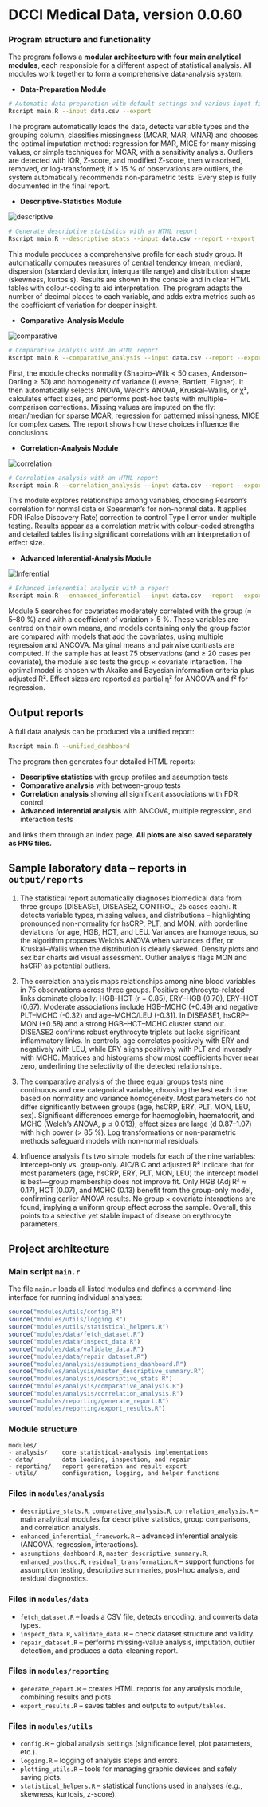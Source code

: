# DCCI Medical Data, version 0.0.60

### Program structure and functionality

The program follows a **modular architecture with four main analytical modules**, each responsible for a different aspect of statistical analysis. All modules work together to form a comprehensive data-analysis system.

* **Data-Preparation Module**

```bash
# Automatic data preparation with default settings and various input files
Rscript main.R --input data.csv --export
```

The program automatically loads the data, detects variable types and the grouping column, classifies missingness (MCAR, MAR, MNAR) and chooses the optimal imputation method: regression for MAR, MICE for many missing values, or simple techniques for MCAR, with a sensitivity analysis. Outliers are detected with IQR, Z-score, and modified Z-score, then winsorised, removed, or log-transformed; if > 15 % of observations are outliers, the system automatically recommends non-parametric tests. Every step is fully documented in the final report.

* **Descriptive-Statistics Module**

![descriptive](https://github.com/user-attachments/assets/95628659-bddb-4d74-9384-bbda7170c670)

```bash
# Generate descriptive statistics with an HTML report
Rscript main.R --descriptive_stats --input data.csv --report --export
```

This module produces a comprehensive profile for each study group. It automatically computes measures of central tendency (mean, median), dispersion (standard deviation, interquartile range) and distribution shape (skewness, kurtosis). Results are shown in the console and in clear HTML tables with colour-coding to aid interpretation. The program adapts the number of decimal places to each variable, and adds extra metrics such as the coefficient of variation for deeper insight.

* **Comparative-Analysis Module**

![comparative](https://github.com/user-attachments/assets/c911b1ee-70f8-462f-a560-cef3050fba2b)


```bash
# Comparative analysis with an HTML report
Rscript main.R --comparative_analysis --input data.csv --report --export
```

First, the module checks normality (Shapiro–Wilk < 50 cases, Anderson–Darling ≥ 50) and homogeneity of variance (Levene, Bartlett, Fligner). It then automatically selects ANOVA, Welch’s ANOVA, Kruskal–Wallis, or χ², calculates effect sizes, and performs post-hoc tests with multiple-comparison corrections. Missing values are imputed on the fly: mean/median for sparse MCAR, regression for patterned missingness, MICE for complex cases. The report shows how these choices influence the conclusions.

* **Correlation-Analysis Module**

![correlation](https://github.com/user-attachments/assets/e4806e97-8ccd-4181-93f4-8f56658de9ce)

```bash
# Correlation analysis with an HTML report
Rscript main.R --correlation_analysis --input data.csv --report --export
```

This module explores relationships among variables, choosing Pearson’s correlation for normal data or Spearman’s for non-normal data. It applies FDR (False Discovery Rate) correction to control Type I error under multiple testing. Results appear as a correlation matrix with colour-coded strengths and detailed tables listing significant correlations with an interpretation of effect size.

* **Advanced Inferential-Analysis Module**

![Inferential](https://github.com/user-attachments/assets/eddacd7e-43b4-46ff-a755-e8d5ab14ef32)


```bash
# Enhanced inferential analysis with a report
Rscript main.R --enhanced_inferential --input data.csv --report --export
```

Module 5 searches for covariates moderately correlated with the group (≈ 5–80 %) and with a coefficient of variation > 5 %. These variables are centred on their own means, and models containing only the group factor are compared with models that add the covariates, using multiple regression and ANCOVA. Marginal means and pairwise contrasts are computed. If the sample has at least 75 observations (and ≥ 20 cases per covariate), the module also tests the group × covariate interaction. The optimal model is chosen with Akaike and Bayesian information criteria plus adjusted R². Effect sizes are reported as partial η² for ANCOVA and f² for regression.

## Output reports

A full data analysis can be produced via a unified report:

```bash
Rscript main.R --unified_dashboard
```

The program then generates four detailed HTML reports:

* **Descriptive statistics** with group profiles and assumption tests
* **Comparative analysis** with between-group tests
* **Correlation analysis** showing all significant associations with FDR control
* **Advanced inferential analysis** with ANCOVA, multiple regression, and interaction tests

and links them through an index page. **All plots are also saved separately as PNG files.**

## Sample laboratory data – reports in `output/reports`

1. The statistical report automatically diagnoses biomedical data from three groups (DISEASE1, DISEASE2, CONTROL; 25 cases each). It detects variable types, missing values, and distributions – highlighting pronounced non-normality for hsCRP, PLT, and MON, with borderline deviations for age, HGB, HCT, and LEU. Variances are homogeneous, so the algorithm proposes Welch’s ANOVA when variances differ, or Kruskal–Wallis when the distribution is clearly skewed. Density plots and sex bar charts aid visual assessment. Outlier analysis flags MON and hsCRP as potential outliers.

2. The correlation analysis maps relationships among nine blood variables in 75 observations across three groups. Positive erythrocyte-related links dominate globally: HGB–HCT (r = 0.85), ERY–HGB (0.70), ERY–HCT (0.67). Moderate associations include HGB–MCHC (+0.49) and negative PLT–MCHC (-0.32) and age–MCHC/LEU (-0.31). In DISEASE1, hsCRP–MON (+0.58) and a strong HGB–HCT–MCHC cluster stand out. DISEASE2 confirms robust erythrocyte triplets but lacks significant inflammatory links. In controls, age correlates positively with ERY and negatively with LEU, while ERY aligns positively with PLT and inversely with MCHC. Matrices and histograms show most coefficients hover near zero, underlining the selectivity of the detected relationships.

3. The comparative analysis of the three equal groups tests nine continuous and one categorical variable, choosing the test each time based on normality and variance homogeneity. Most parameters do not differ significantly between groups (age, hsCRP, ERY, PLT, MON, LEU, sex). Significant differences emerge for haemoglobin, haematocrit, and MCHC (Welch’s ANOVA, p ≤ 0.013); effect sizes are large (d 0.87–1.07) with high power (> 85 %). Log transformations or non-parametric methods safeguard models with non-normal residuals.

4. Influence analysis fits two simple models for each of the nine variables: intercept-only vs. group-only. AIC/BIC and adjusted R² indicate that for most parameters (age, hsCRP, ERY, PLT, MON, LEU) the intercept model is best—group membership does not improve fit. Only HGB (Adj R² ≈ 0.17), HCT (0.07), and MCHC (0.13) benefit from the group-only model, confirming earlier ANOVA results. No group × covariate interactions are found, implying a uniform group effect across the sample. Overall, this points to a selective yet stable impact of disease on erythrocyte parameters.

## Project architecture

### Main script `main.r`

The file `main.r` loads all listed modules and defines a command-line interface for running individual analyses:

```R
source("modules/utils/config.R")
source("modules/utils/logging.R")
source("modules/utils/statistical_helpers.R")
source("modules/data/fetch_dataset.R")
source("modules/data/inspect_data.R")
source("modules/data/validate_data.R")
source("modules/data/repair_dataset.R")
source("modules/analysis/assumptions_dashboard.R")
source("modules/analysis/master_descriptive_summary.R")
source("modules/analysis/descriptive_stats.R")
source("modules/analysis/comparative_analysis.R")
source("modules/analysis/correlation_analysis.R")
source("modules/reporting/generate_report.R")
source("modules/reporting/export_results.R")
```

### Module structure

```
modules/
- analysis/    core statistical-analysis implementations
- data/        data loading, inspection, and repair
- reporting/   report generation and result export
- utils/       configuration, logging, and helper functions
```

### Files in `modules/analysis`

* `descriptive_stats.R`, `comparative_analysis.R`, `correlation_analysis.R` – main analytical modules for descriptive statistics, group comparisons, and correlation analysis.
* `enhanced_inferential_framework.R` – advanced inferential analysis (ANCOVA, regression, interactions).
* `assumptions_dashboard.R`, `master_descriptive_summary.R`, `enhanced_posthoc.R`, `residual_transformation.R` – support functions for assumption testing, descriptive summaries, post-hoc analysis, and residual diagnostics.

### Files in `modules/data`

* `fetch_dataset.R` – loads a CSV file, detects encoding, and converts data types.
* `inspect_data.R`, `validate_data.R` – check dataset structure and validity.
* `repair_dataset.R` – performs missing-value analysis, imputation, outlier detection, and produces a data-cleaning report.

### Files in `modules/reporting`

* `generate_report.R` – creates HTML reports for any analysis module, combining results and plots.
* `export_results.R` – saves tables and outputs to `output/tables`.

### Files in `modules/utils`

* `config.R` – global analysis settings (significance level, plot parameters, etc.).
* `logging.R` – logging of analysis steps and errors.
* `plotting_utils.R` – tools for managing graphic devices and safely saving plots.
* `statistical_helpers.R` – statistical functions used in analyses (e.g., skewness, kurtosis, z-score).

